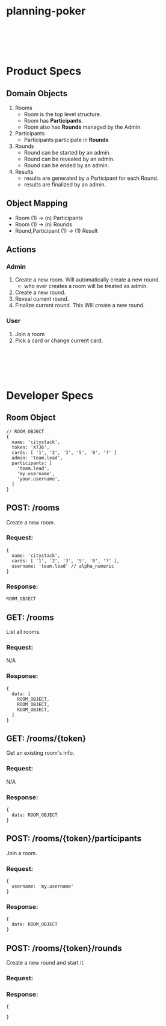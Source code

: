 # planning-poker


<br/>
<br/>
<br/>
<br/>

# Product Specs

## Domain Objects
1. Rooms
    * Room is the top level structure.
    * Room has **Participants**.
    * Room also has **Rounds** managed by the Admin.
2. Participants
    * Participants participate in **Rounds**
3. Rounds
    * Round can be started by an admin.
    * Round can be revealed by an admin.
    * Round can be ended by an admin.
4. Results
    * results are generated by a Participant for each Round.
    * results are finalized by an admin.

## Object Mapping
- Room (1)  ->  (n) Participants
- Room (1)  ->  (n) Rounds
- Round,Participant (1)  ->  (1) Result

## Actions

### Admin
1. Create a new room. Will automatically create a new round.
    - who ever creates a room will be treated as admin.
1. Create a new round.
1. Reveal current round.
1. Finalize current round. This Will create a new round.

### User
1. Join a room
1. Pick a card or change current card.


<br/>
<br/>
<br/>
<br/>

# Developer Specs

## Room Object
```
// ROOM_OBJECT
{
  name: 'citystack',
  token: 'X7J6',
  cards: [ '1', '2', '3', '5', '8', '?' ]
  admin: 'team.lead',
  participants: [
    'team.lead',
    'my.username',
    'your.username',
  ]
}
```


## POST: /rooms
Create a new room.
### Request:
```
{
  name: 'citystack',
  cards: [ '1', '2', '3', '5', '8', '?' ],
  username: 'team.lead' // alpha_numeric
}
```
### Response:
```
ROOM_OBJECT
```

## GET: /rooms
List all rooms.
### Request:
N/A
### Response:
```
{
  data: [
    ROOM_OBJECT,
    ROOM_OBJECT,
    ROOM_OBJECT,
  ]
}
```

## GET: /rooms/{token}
Get an existing room's info.
### Request:
N/A
### Response:
```
{
  data: ROOM_OBJECT
}
```

## POST: /rooms/{token}/participants
Join a room.
### Request:
```
{
  username: 'my.username'
}
```
### Response:
```
{
  data: ROOM_OBJECT
}
```

## POST: /rooms/{token}/rounds
Create a new round and start it.
### Request:

### Response:
```
{

}
```

